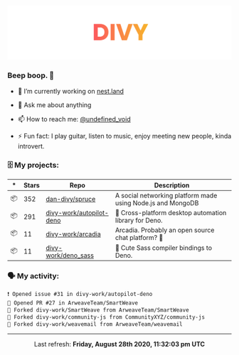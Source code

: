 
![](https://github.com/divy-work/divy-work/raw/master/assets/divy.png)

### Beep boop. 👋

- 🔭 I’m currently working on [nest.land](https://github.com/nestdotland/nest.land)

- 💬 Ask me about anything

- 📫 How to reach me: [@undefined_void](https://instagram.com/divy.exe)

- ⚡ Fun fact: I play guitar, listen to music, enjoy meeting new people, kinda introvert.

### 🗄 My projects:

|*|Stars|Repo|Description|
|---|---|---|---|
| 📦 | 352 | [dan-divy/spruce](https://github.com/dan-divy/spruce) | A social networking platform made using Node.js and MongoDB |
| 📦 | 291 | [divy-work/autopilot-deno](https://github.com/divy-work/autopilot-deno) | :rocket: Cross-platform desktop automation library for Deno. |
| 📦 | 11 | [divy-work/arcadia](https://github.com/divy-work/arcadia) | Arcadia. Probably an open source chat platform? :rocket: |
| 📦 | 11 | [divy-work/deno_sass](https://github.com/divy-work/deno_sass) | :rocket: Cute Sass compiler bindings to Deno. |

### 🗣 My activity:

```
❗️ Opened issue #31 in divy-work/autopilot-deno
💪 Opened PR #27 in ArweaveTeam/SmartWeave
🍴 Forked divy-work/SmartWeave from ArweaveTeam/SmartWeave
🍴 Forked divy-work/community-js from CommunityXYZ/community-js
🍴 Forked divy-work/weavemail from ArweaveTeam/weavemail
```

------------
<p align="center">Last refresh: <b>Friday, August 28th 2020, 11:32:03 pm UTC</b></p>
